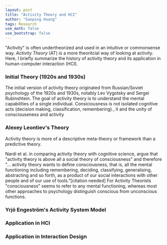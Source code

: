 ```yaml
---
layout: post
title: "Activity Theory and HCI"
author: "Gaoping Huang"
tags: Research
use_math: false
use_bootstrap: false
---
```


"Activity" is often undertheorized and used in an intuitive or commonsense way. *Activity Theory* (AT) is a more theoritcial way of looking at activity. Here, I briefly summarize the history of activity theory and its application in human-computer interaction (HCI).

### Initial Theory (1920s and 1930s)

The initial version of activity theory originated from Russian/Soviet psychology of the 1920s and 1930s, notably Lev Vygotsky and Sergei Rubinshtein. The goal of activity theory is to understand the mental capabilities of a single individual.  Consiciousness is not isolated cognitive acts (decision making, classification, remembering)., it  and the unity of consciouseness and activity

### Alexey Leontiev's Theory

Activity theory is more of a descriptive meta-theory or framework than a predictive theory.


Nardi et al. in comparing activity theory with cognitive science, argue that "activity theory is above all a social theory of consciousness" and therefore "... activity theory wants to define consciousness, that is, all the mental functioning including remembering, deciding, classifying, generalising, abstracting and so forth, as a product of our social interactions with other people and of our use of tools."[citation needed] For Activity Theorists "consciousness" seems to refer to any mental functioning, whereas most other approaches to psychology distinguish conscious from unconscious functions.



### Yrjö Engeström's Activity System Model

### Application in HCI

### Application in Interaction Design

